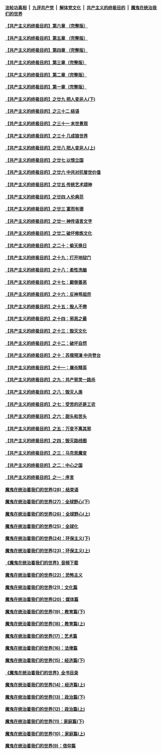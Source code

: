 ####  [法轮功真相](../../../../basic/blob/master/README.md?t=04170330) &nbsp;|&nbsp; [九评共产党](../../../../9ping.md/blob/master/README.md?t=04170330) &nbsp;|&nbsp; [解体党文化](../../../../jtdwh.md/blob/master/README.md?t=04170330)  &nbsp;|&nbsp; [共产主义的终极目的](../../../../gczydzjmd.md/blob/master/README.md?t=04170330) &nbsp;|&nbsp; [魔鬼在统治我们的世界](../../../../mgztzwmdsj.md/blob/master/README.md?t=04170330) 

#### [【共产主义的终极目的】第六章 （完整版）](../pages/nsc422/n11428913.md?t=04170330) 

#### [【共产主义的终极目的】第五章 （完整版）](../pages/nsc422/n11428912.md?t=04170330) 

#### [【共产主义的终极目的】第四章 （完整版）](../pages/nsc422/n11428907.md?t=04170330) 

#### [【共产主义的终极目的】第三章（完整版）](../pages/nsc422/n11428848.md?t=04170330) 

#### [【共产主义的终极目的】第二章（完整版）](../pages/nsc422/n11428831.md?t=04170330) 

#### [【共产主义的终极目的】第一章（完整版）](../pages/nsc422/n11417651.md?t=04170330) 

#### [【共产主义的终极目的】之廿九 把人变非人(下)](../pages/nsc422/n11344140.md?t=04170330) 

#### [【共产主义的终极目的】之三十二 结语](../pages/nsc422/n11360535.md?t=04170330) 

#### [【共产主义的终极目的】之三十一 末世景观](../pages/nsc422/n11351129.md?t=04170330) 

#### [【共产主义的终极目的】之三十 几成狼世界](../pages/nsc422/n11348280.md?t=04170330) 

#### [【共产主义的终极目的】之廿八 把人变非人(上)](../pages/nsc422/n11340492.md?t=04170330) 

#### [【共产主义的终极目的】之廿七 以恨立国](../pages/nsc422/n11336944.md?t=04170330) 

#### [【共产主义的终极目的】之廿六 中共对抗普世价值](../pages/nsc422/n11324785.md?t=04170330) 

#### [【共产主义的终极目的】之廿五 传统艺术颂神](../pages/nsc422/n11296396.md?t=04170330) 

#### [【共产主义的终极目的】之廿四 人伦典范](../pages/nsc422/n11296397.md?t=04170330) 

#### [【共产主义的终极目的】之廿三 富而有德](../pages/nsc422/n11283598.md?t=04170330) 

#### [【共产主义的终极目的】之廿一 神传语言文字](../pages/nsc422/n11263265.md?t=04170330) 

#### [【共产主义的终极目的】之廿二 破坏修炼文化](../pages/nsc422/n11245728.md?t=04170330) 

#### [【共产主义的终极目的】之二十：偷天换日](../pages/nsc422/n11238846.md?t=04170330) 

#### [【共产主义的终极目的】之十九：打开地狱门](../pages/nsc422/n11206376.md?t=04170330) 

#### [【共产主义的终极目的】之十八：柔性洗脑](../pages/nsc422/n11199994.md?t=04170330) 

#### [【共产主义的终极目的】之十七：颠倒善恶](../pages/nsc422/n11179782.md?t=04170330) 

#### [【共产主义的终极目的】之十六：反神骂祖宗](../pages/nsc422/n11166798.md?t=04170330) 

#### [【共产主义的终极目的】之十五：毁人不倦](../pages/nsc422/n11166792.md?t=04170330) 

#### [【共产主义的终极目的】之十四：邪恶之最](../pages/nsc422/n11150249.md?t=04170330) 

#### [【共产主义的终极目的】之十三：毁灭文化](../pages/nsc422/n11135227.md?t=04170330) 

#### [【共产主义的终极目的】之十二：破坏自然](../pages/nsc422/n11135214.md?t=04170330) 

#### [【共产主义的终极目的】之十：苏俄预演 中共登台](../pages/nsc422/n11118424.md?t=04170330) 

#### [【共产主义的终极目的】之十一：屠杀精英](../pages/nsc422/n11118442.md?t=04170330) 

#### [【共产主义的终极目的】之九：共产邪灵一路杀](../pages/nsc422/n11114139.md?t=04170330) 

#### [【共产主义的终极目的】之八：毁灭人类](../pages/nsc422/n11108503.md?t=04170330) 

#### [【共产主义的终极目的】之七：受苦的还是工农](../pages/nsc422/n11101809.md?t=04170330) 

#### [【共产主义的终极目的】之六：甜头和苦头](../pages/nsc422/n11096971.md?t=04170330) 

#### [【共产主义的终极目的】之五：万变不离其邪](../pages/nsc422/n11091285.md?t=04170330) 

#### [【共产主义的终极目的】之四：毁灭路线图](../pages/nsc422/n11086284.md?t=04170330) 

#### [【共产主义的终极目的】之三：马克思魔变](../pages/nsc422/n11061941.md?t=04170330) 

#### [【共产主义的终极目的】之二：中心之国](../pages/nsc422/n11047728.md?t=04170330) 

#### [【共产主义的终极目的】之一：序言](../pages/nsc422/n11086077.md?t=04170330) 

#### [魔鬼在统治着我们的世界(28)：结束语](../pages/nsc422/n10936246.md?t=04170330) 

#### [魔鬼在统治着我们的世界(27)：全球野心(下)](../pages/nsc422/n10928319.md?t=04170330) 

#### [魔鬼在统治着我们的世界(26)：全球野心(上)](../pages/nsc422/n10900318.md?t=04170330) 

#### [魔鬼在统治着我们的世界(25)：全球化](../pages/nsc422/n10788205.md?t=04170330) 

#### [魔鬼在统治着我们的世界(24)：环保主义(下)](../pages/nsc422/n10695307.md?t=04170330) 

#### [魔鬼在统治着我们的世界(23)：环保主义(上)](../pages/nsc422/n10688613.md?t=04170330) 

#### [《魔鬼在统治着我们的世界》音频下载](../pages/nsc422/n10635553.md?t=04170330) 

#### [魔鬼在统治着我们的世界(22)：恐怖主义](../pages/nsc422/n10614727.md?t=04170330) 

#### [魔鬼在统治着我们的世界(21)：文化篇](../pages/nsc422/n10597706.md?t=04170330) 

#### [魔鬼在统治着我们的世界(20)：媒体篇](../pages/nsc422/n10586579.md?t=04170330) 

#### [魔鬼在统治着我们的世界(19)：教育篇(下)](../pages/nsc422/n10564808.md?t=04170330) 

#### [魔鬼在统治着我们的世界(18)：教育篇(上)](../pages/nsc422/n10526970.md?t=04170330) 

#### [魔鬼在统治着我们的世界(17)：艺术篇](../pages/nsc422/n10499093.md?t=04170330) 

#### [魔鬼在统治着我们的世界(16)：法律篇](../pages/nsc422/n10485969.md?t=04170330) 

#### [魔鬼在统治着我们的世界(15)：经济篇(下)](../pages/nsc422/n10469975.md?t=04170330) 

#### [《魔鬼在统治着我们的世界》全书目录](../pages/nsc422/n10464261.md?t=04170330) 

#### [魔鬼在统治着我们的世界(14)：经济篇(上)](../pages/nsc422/n10457370.md?t=04170330) 

#### [魔鬼在统治着我们的世界(13)：政治篇(下)](../pages/nsc422/n10448270.md?t=04170330) 

#### [魔鬼在统治着我们的世界(12)：政治篇(上)](../pages/nsc422/n10444576.md?t=04170330) 

#### [魔鬼在统治着我们的世界(11)：家庭篇(下)](../pages/nsc422/n10440961.md?t=04170330) 

#### [魔鬼在统治着我们的世界(10)：家庭篇(上)](../pages/nsc422/n10435448.md?t=04170330) 

#### [魔鬼在统治着我们的世界(9)：信仰篇](../pages/nsc422/n10432159.md?t=04170330) 

